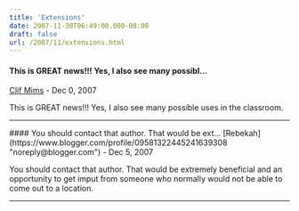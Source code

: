 ```yaml
---
title: 'Extensions'
date: 2007-11-30T06:49:00.000-08:00
draft: false
url: /2007/11/extensions.html
---
```


#### This is GREAT news!!! Yes, I also see many possibl...
[Clif Mims](https://www.blogger.com/profile/13021090192682342112 "noreply@blogger.com") - <time datetime="2007-12-02T18:24:00.000-08:00">Dec 0, 2007</time>

This is GREAT news!!! Yes, I also see many possible uses in the classroom.
<hr />
#### You should contact that author. That would be ext...
[Rebekah](https://www.blogger.com/profile/09581322445241639308 "noreply@blogger.com") - <time datetime="2007-12-07T12:28:00.000-08:00">Dec 5, 2007</time>

You should contact that author. That would be extremely beneficial and an opportunity to get imput from someone who normally would not be able to come out to a location.
<hr />
